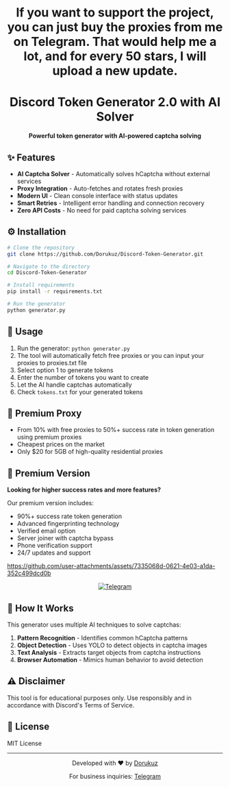 <div align="center">
  
  <h1>If you want to support the project, you can just buy the proxies from me on Telegram. That would help me a lot, and for every 50 stars, I will upload a new update.</h1>
  <h1>Discord Token Generator 2.0 with AI Solver</h1>
  <p>
    <b>Powerful token generator with AI-powered captcha solving</b>
  </p>
</div>

## ✨ Features

- **AI Captcha Solver** - Automatically solves hCaptcha without external services
- **Proxy Integration** - Auto-fetches and rotates fresh proxies
- **Modern UI** - Clean console interface with status updates
- **Smart Retries** - Intelligent error handling and connection recovery
- **Zero API Costs** - No need for paid captcha solving services

## ⚙️ Installation

```bash
# Clone the repository
git clone https://github.com/Dorukuz/Discord-Token-Generator.git

# Navigate to the directory
cd Discord-Token-Generator

# Install requirements
pip install -r requirements.txt

# Run the generator
python generator.py
```

## 🚀 Usage

1. Run the generator: `python generator.py`
2. The tool will automatically fetch free proxies or you can input your proxies to proxies.txt file
3. Select option 1 to generate tokens
4. Enter the number of tokens you want to create
5. Let the AI handle captchas automatically
6. Check `tokens.txt` for your generated tokens
  
## 💎 Premium Proxy
- From 10% with free proxies to 50%+ success rate in token generation using premium proxies
- Cheapest prices on the market
- Only $20 for 5GB of high-quality residential proxies
  
## 💎 Premium Version

**Looking for higher success rates and more features?**

Our premium version includes:
- 90%+ success rate token generation
- Advanced fingerprinting technology
- Verified email option
- Server joiner with captcha bypass
- Phone verification support
- 24/7 updates and support


https://github.com/user-attachments/assets/7335068d-0621-4e03-a1da-352c499dcd0b


<div align="center">
  <a href="https://t.me/Dorukuz">
    <img src="https://img.shields.io/badge/Contact%20on-Telegram-blue?style=for-the-badge&logo=telegram" alt="Telegram">
  </a>
</div>

## 🔧 How It Works

This generator uses multiple AI techniques to solve captchas:

1. **Pattern Recognition** - Identifies common hCaptcha patterns
2. **Object Detection** - Uses YOLO to detect objects in captcha images
3. **Text Analysis** - Extracts target objects from captcha instructions
4. **Browser Automation** - Mimics human behavior to avoid detection

## ⚠️ Disclaimer

This tool is for educational purposes only. Use responsibly and in accordance with Discord's Terms of Service.

## 📝 License

MIT License

---

<div align="center">
  <p>Developed with ❤️ by <a href="https://github.com/Dorukuz">Dorukuz</a></p>
  <p>For business inquiries: <a href="https://t.me/Dorukuz">Telegram</a></p>
</div>
